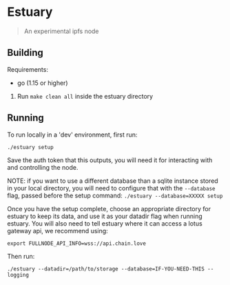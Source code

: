 # Estuary

> An experimental ipfs node

## Building

Requirements:
- go (1.15 or higher)

1. Run `make clean all` inside the estuary directory

## Running

To run locally in a 'dev' environment, first run:
```
./estuary setup
```

Save the auth token that this outputs, you will need it for interacting with
and controlling the node.

NOTE: if you want to use a different database than a sqlite instance stored in your local directory, you will need to configure that with the `--database` flag, passed before the setup command: `./estuary --database=XXXXX setup`

Once you have the setup complete, choose an appropriate directory for estuary to keep its data, and use it as your datadir flag when running estuary.
You will also need to tell estuary where it can access a lotus gateway api, we recommend using:
```
export FULLNODE_API_INFO=wss://api.chain.love
```

Then run:

```
./estuary --datadir=/path/to/storage --database=IF-YOU-NEED-THIS --logging
```


